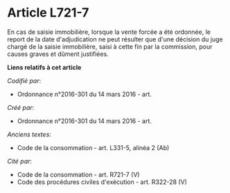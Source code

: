 # Article L721-7

En cas de saisie immobilière, lorsque la vente forcée a été ordonnée, le report de la date d'adjudication ne peut résulter
que d'une décision du juge chargé de la saisie immobilière, saisi à cette fin par la commission, pour causes graves et dûment
justifiées.

**Liens relatifs à cet article**

_Codifié par_:

  - Ordonnance n°2016-301 du 14 mars 2016 - art.

_Créé par_:

  - Ordonnance n°2016-301 du 14 mars 2016 - art.

_Anciens textes_:

  - Code de la consommation - art. L331-5, alinéa 2 (Ab)

_Cité par_:

  - Code de la consommation - art. R721-7 (V)
  - Code des procédures civiles d'exécution - art. R322-28 (V)
